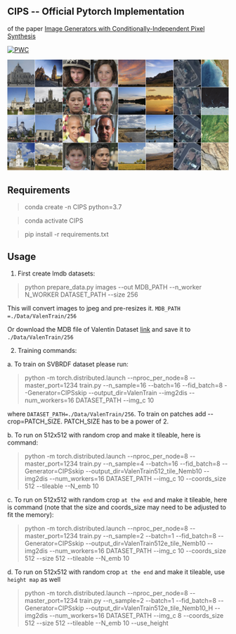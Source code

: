 ## CIPS -- Official Pytorch Implementation 

of the paper [Image Generators with Conditionally-Independent Pixel Synthesis](https://arxiv.org/abs/2011.13775)

[![PWC](https://img.shields.io/endpoint.svg?url=https://paperswithcode.com/badge/image-generators-with-conditionally/image-generation-on-lsun-churches-256-x-256)](https://paperswithcode.com/sota/image-generation-on-lsun-churches-256-x-256?p=image-generators-with-conditionally)

![Teaser](doc/teaser_img.jpg)

## Requirements

> conda create -n CIPS python=3.7

> conda activate CIPS

> pip install -r requirements.txt

## Usage

1) First create lmdb datasets:

> python prepare_data.py images --out MDB_PATH --n_worker N_WORKER DATASET_PATH --size 256

This will convert images to jpeg and pre-resizes it. `MDB_PATH =./Data/ValenTrain/256`

Or download the MDB file of Valentin Dataset [link](https://drive.google.com/drive/folders/1xFAdBcJiC9KLkPjEC5UkcjEa1OcLTXEk?usp=sharing) and save it to `./Data/ValenTrain/256`

2) Training commands:

a. To train on SVBRDF dataset please run:

> python -m torch.distributed.launch --nproc_per_node=8 --master_port=1234 train.py --n_sample=16 --batch=16 --fid_batch=8 --Generator=CIPSskip --output_dir=ValenTrain --img2dis --num_workers=16 DATASET_PATH --img_c 10

where `DATASET_PATH=./Data/ValenTrain/256`. To train on patches add --crop=PATCH_SIZE. PATCH_SIZE has to be a power of 2.


b. To run on 512x512 with random crop and make it tileable, here is command:

> python -m torch.distributed.launch --nproc_per_node=8 --master_port=1234 train.py --n_sample=4 --batch=16 --fid_batch=8 --Generator=CIPSskip --output_dir=ValenTrain512_tile_Nemb10 --img2dis --num_workers=16 DATASET_PATH --img_c 10 --coords_size 512 --tileable --N_emb 10

c. To run on 512x512 with random crop `at the end` and make it tileable, here is command (note that the size and coords_size may need to be adjusted to fit the memory):

> python -m torch.distributed.launch --nproc_per_node=8 --master_port=1234 train.py --n_sample=2 --batch=1 --fid_batch=8 --Generator=CIPSskip --output_dir=ValenTrain512e_tile_Nemb10 --img2dis --num_workers=16 DATASET_PATH --img_c 10 --coords_size 512 --size 512 --tileable --N_emb 10

d. To run on 512x512 with random crop `at the end` and make it tileable, use `height map` as well

> python -m torch.distributed.launch --nproc_per_node=8 --master_port=1234 train.py --n_sample=2 --batch=1 --fid_batch=8 --Generator=CIPSskip --output_dir=ValenTrain512e_tile_Nemb10_H --img2dis --num_workers=16 DATASET_PATH --img_c 8 --coords_size 512 --size 512 --tileable --N_emb 10 --use_height

